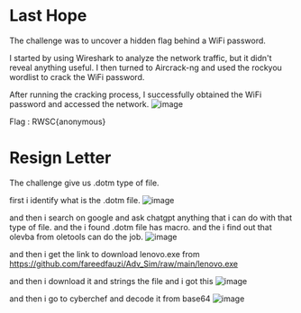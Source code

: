 # Last Hope 

The challenge was to uncover a hidden flag behind a WiFi password.

 I started by using Wireshark to analyze the network traffic, but it didn't reveal anything useful.
 I then turned to Aircrack-ng and used the rockyou wordlist to crack the WiFi password.


After running the cracking process, I successfully obtained the WiFi password and accessed the network.
![image](https://github.com/loysz/RWSC-2024-Writeup/assets/116022013/5974e2a5-783b-4378-8f94-417464901c9c)

Flag : RWSC{anonymous}


# Resign Letter

The challenge give us .dotm type of file.

first i identify what is the .dotm file.
![image](https://github.com/loysz/RWSC-2024-Writeup/assets/116022013/0ab10067-792f-41d8-849f-204431f1ccb4)

and then i search on google and ask chatgpt anything that i can do with that type of file. and the i found .dotm file has macro. and the i find out that olevba from oletools can do the job.
![image](https://github.com/loysz/RWSC-2024-Writeup/assets/116022013/b1febfb2-456d-494b-b6a1-0c83533e8a31)

and then i get the link to download lenovo.exe from https://github.com/fareedfauzi/Adv_Sim/raw/main/lenovo.exe

and then i download it and strings the file and i got this
![image](https://github.com/loysz/RWSC-2024-Writeup/assets/116022013/c3404724-61f8-462d-b36f-11cb853d592b)

and then i go to cyberchef and decode it from base64
![image](https://github.com/loysz/RWSC-2024-Writeup/assets/116022013/d0c4307d-a45f-4dab-a880-b9481f258a5f)
